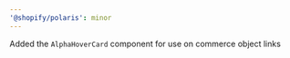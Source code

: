 ```yaml
---
'@shopify/polaris': minor
---
```


Added the `AlphaHoverCard` component for use on commerce object links
